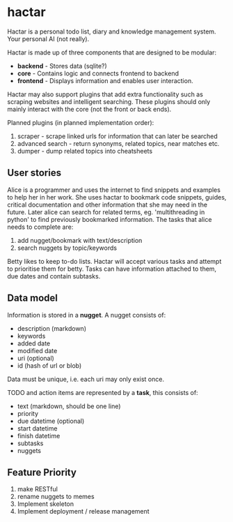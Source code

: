 hactar
======

Hactar is a personal todo list, diary and knowledge management system. Your
personal AI (not really).


Hactar is made up of three components that are designed to be modular:

 * **backend** - Stores data (sqlite?)
 * **core** - Contains logic and connects frontend to backend
 * **frontend** - Displays information and enables user interaction.

Hactar may also support plugins that add extra functionality such as scraping
websites and intelligent searching. These plugins should only mainly interact
with the core (not the front or back ends).

Planned plugins (in planned implementation order):
 1. scraper - scrape linked urls for information that can later be searched
 2. advanced search - return synonyms, related topics, near matches etc.
 3. dumper - dump related topics into cheatsheets

User stories
------------

Alice is a programmer and uses the internet to find snippets and examples to
help her in her work. She uses hactar to bookmark code snippets, guides,
critical documentation and other information that she may need in the future.
Later alice can search for related terms, eg. 'multithreading in python' to
find previously bookmarked information.
The tasks that alice needs to complete are:
 1. add nugget/bookmark with text/description
 2. search nuggets by topic/keywords

Betty likes to keep to-do lists. Hactar will accept various tasks and
attempt to prioritise them for betty. Tasks can have information attached to
them, due dates and contain subtasks.

Data model
----------

Information is stored in a **nugget**. A nugget consists of:
 * description (markdown)
 * keywords
 * added date
 * modified date
 * uri (optional)
 * id (hash of url or blob)

Data must be unique, i.e. each uri may only exist once.

TODO and action items are represented by a **task**, this consists of:
 * text (markdown, should be one line)
 * priority
 * due datetime (optional)
 * start datetime
 * finish datetime
 * subtasks
 * nuggets

Feature Priority
----------------
 1. make RESTful
 1. rename nuggets to memes
 1. Implement skeleton
 1. Implement deployment / release management
